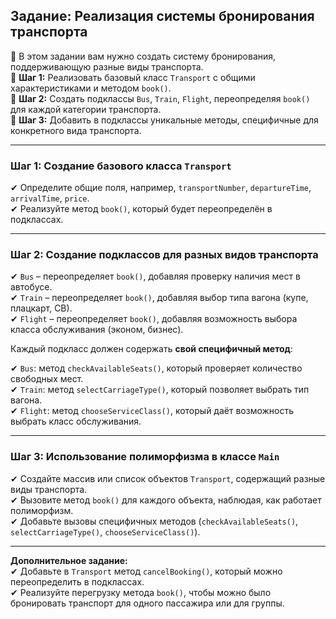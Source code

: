 ## **Задание: Реализация системы бронирования транспорта**

🔹 В этом задании вам нужно создать систему бронирования, поддерживающую разные виды транспорта.  
🔹 **Шаг 1:** Реализовать базовый класс `Transport` с общими характеристиками и методом `book()`.  
🔹 **Шаг 2:** Создать подклассы `Bus`, `Train`, `Flight`, переопределяя `book()` для каждой категории транспорта.  
🔹 **Шаг 3:** Добавить в подклассы уникальные методы, специфичные для конкретного вида транспорта.

---

### **Шаг 1: Создание базового класса `Transport`**
✔ Определите общие поля, например, `transportNumber`, `departureTime`, `arrivalTime`, `price`.  
✔ Реализуйте метод `book()`, который будет переопределён в подклассах.

---

### **Шаг 2: Создание подклассов для разных видов транспорта**
✔ `Bus` – переопределяет `book()`, добавляя проверку наличия мест в автобусе.  
✔ `Train` – переопределяет `book()`, добавляя выбор типа вагона (купе, плацкарт, СВ).  
✔ `Flight` – переопределяет `book()`, добавляя возможность выбора класса обслуживания (эконом, бизнес).

Каждый подкласс должен содержать **свой специфичный метод**:

✔ `Bus`: метод `checkAvailableSeats()`, который проверяет количество свободных мест.  
✔ `Train`: метод `selectCarriageType()`, который позволяет выбрать тип вагона.  
✔ `Flight`: метод `chooseServiceClass()`, который даёт возможность выбрать класс обслуживания.

---

### **Шаг 3: Использование полиморфизма в классе `Main`**
✔ Создайте массив или список объектов `Transport`, содержащий разные виды транспорта.  
✔ Вызовите метод `book()` для каждого объекта, наблюдая, как работает полиморфизм.  
✔ Добавьте вызовы специфичных методов (`checkAvailableSeats()`, `selectCarriageType()`, `chooseServiceClass()`).

---

**Дополнительное задание:**  
✔ Добавьте в `Transport` метод `cancelBooking()`, который можно переопределить в подклассах.  
✔ Реализуйте перегрузку метода `book()`, чтобы можно было бронировать транспорт для одного пассажира или для группы.
